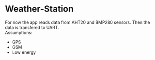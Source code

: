 ﻿# Weather-Station
For now the app reads data from AHT20 and BMP280 sensors. Then the data is transfered to UART. <br>
Assumptions:
- GPS
- GSM
- Low energy
